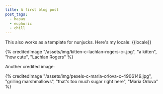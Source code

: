 ```yaml
---
title: A first blog post
post_tags:
  - hapay
  - euphoric
  - chill
---
```

This also works as a template for nunjucks. Here's my locale: {{locale}}<br>

{% creditedImage "/assets/img/kitten-c-lachlan-rogers-c-.jpg", "a kitten", "how cute", "Lachlan Rogers" %}

Another credited image:

{% creditedImage "/assets/img/pexels-c-maria-orlova-c-4906149.jpg", "grilling marshmallows", "that's too much sugar right here", "Maria Orlova" %}

